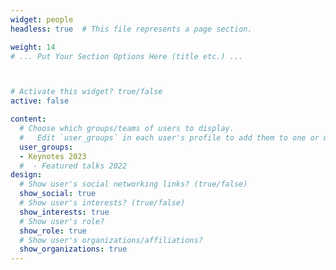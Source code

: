 ```yaml
---
widget: people
headless: true  # This file represents a page section.

weight: 14
# ... Put Your Section Options Here (title etc.) ...



# Activate this widget? true/false
active: false

content:
  # Choose which groups/teams of users to display.
  #   Edit `user_groups` in each user's profile to add them to one or more of these groups.
  user_groups:
  - Keynotes 2023
  #  - Featured talks 2022
design:
  # Show user's social networking links? (true/false)
  show_social: true
  # Show user's interests? (true/false)
  show_interests: true
  # Show user's role?
  show_role: true
  # Show user's organizations/affiliations?
  show_organizations: true
---
```


